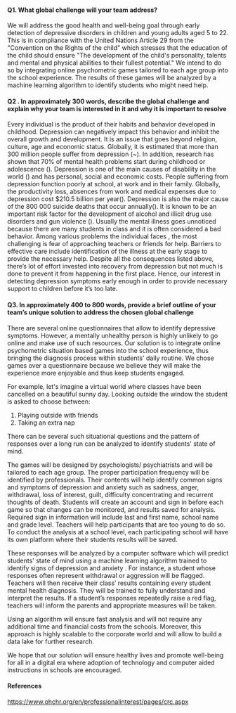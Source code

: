 #### Q1. What global challenge will your team address?

We will address the good health and well-being goal through early detection of depressive disorders in children and young adults aged 5 to 22. This is in compliance with the United Nations Article 29 from the "Convention on the Rights of the child"  which stresses that the education of the child should ensure "The development of the child's personality, talents and mental and physical abilities to their fullest potential." We intend to do so by integrating online psychometric games tailored to each age group into the school experience. The results of these games will be analyzed by a machine learning algorithm to identify students who might need help.

#### Q2 . In approximately 300 words, describe the global challenge and explain why your team is interested in it and why it is important to resolve

Every individual is the product of their habits and behavior developed in childhood.
Depression can negatively impact this behavior and inhibit the overall growth and development. It is an issue that goes beyond religion, culture, age and economic status. Globally, it is estimated that more than 300 million people suffer from depression (~). In addition, research has shown that 70% of mental health problems start during childhood or adolescence (). Depression is one of the main causes of disability in the world () and has personal, social and economic costs. People suffering from depression function poorly at school, at work and in their family. Globally, the productivity loss, absences from work and medical expenses due to depression cost $210.5 billion per year(). Depression is also the major cause of the 800 000 suicide deaths that occur annually(). It is known to be an important risk factor for the development of alcohol and illicit drug use disorders and gun violence (). Usually the mental illness goes unnoticed because there are many students in class  and it is often considered a bad behavior. Among various problems the individual faces , the most challenging is fear of approaching teachers or friends for help. Barriers to effective care  include identification of the illness at the early stage to provide the necessary help. Despite all the consequences listed above, there’s lot of effort invested into recovery from depression but not much is done to prevent it from happening in the first place. Hence, our interest in detecting depression symptoms early enough in order to provide necessary support to children before it’s too late.

#### Q3. In approximately 400 to 800 words, provide a brief outline of your team’s unique solution to address the chosen global challenge

There are several online questionnaires that allow to identify depressive symptoms. However, a mentally unhealthy person is highly unlikely to go online and make use of
such resources. Our solution is to integrate online psychometric situation based games into the school experience, thus bringing the diagnosis process within students' daily routine. We chose games over a questionnaire because we believe they will make the experience more enjoyable and thus keep students engaged.

For example, let's imagine a virtual world where classes have been cancelled on a beautiful sunny day. Looking outside the window the student is asked to choose between:

1. Playing outside with friends
2. Taking an extra nap

There can be several such situational questions and the pattern of responses over a long run can be analyzed to identify students' state of mind.  

The games will be designed by psychologists/ psychiatrists and will be tailored to each age group. The proper participation frequency will be identified by professionals. Their contents will help identify common signs and symptoms of depression and anxiety such as sadness, anger, withdrawal, loss of interest, guilt, difficulty concentrating and recurrent thoughts of death.
Students will create an account and sign in before each game so that changes can be monitored, and results saved for analysis. Required sign in information will include last and first name, school name and grade level. Teachers will help participants that are too young to do so.  To conduct the analysis at a school level, each participating school will have its own platform where their students results will be saved.

These responses will be analyzed by a computer software which will predict students' state of mind using a machine learning algorithm trained to identify signs of depression and anxiety . For instance, a student whose responses often represent withdrawal or aggression will be flagged.  
Teachers will then receive their class’ results containing every student mental health diagnosis. They will be trained to fully understand and interpret the results. If a student’s responses repeatedly raise a red flag, teachers will inform the parents and appropriate measures will be taken.

Using an algorithm will ensure fast analysis and will not require any additional time and financial costs from the schools.  Moreover, this approach is highly scalable to the corporate world and will allow to build a data lake for further research.

We hope that our solution will ensure healthy lives and promote well-being for all in a digital era where adoption of technology and computer aided instructions in schools are encouraged.





#### References

https://www.ohchr.org/en/professionalinterest/pages/crc.aspx
